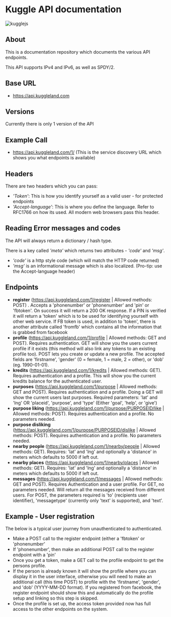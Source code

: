 # Kuggle API documentation
![kugglejs](https://cloud.githubusercontent.com/assets/83470/8816445/7bcd2826-306a-11e5-96e2-59728b2845ba.png)

## About
This is a documentation repository which documents the various API endpoints. 

This API supports IPv4 and IPv6, as well as SPDY/2.

## Base URL
* https://api.kuggleland.com

## Versions
Currently there is only 1 version of the API

## Example Call

* https://api.kuggleland.com/1/ (This is the service discovery URL which shows you what endpoints is available)

## Headers
There are two headers which you can pass:
* *'Token'*: This is how you identify yourself as a valid user - for protected endpoints
* *'Accept-language'*: This is where you define the language. Refer to RFC1766 on how its used. All modern web browsers pass this header.


## Reading Error messages and codes
The API will always return a dictionary / hash type. 

There is a key called *'meta'* which returns two attributes - *'code'* and *'msg'*.

* *'code'* is a http style code (which will match the HTTP code returned)
* *'msg'* is an informational message which is also localized. (Pro-tip: use the Accept-language header)

## Endpoints

* **register** (https://api.kuggleland.com/1/register | Allowed methods: POST) . Accepts a 'phonenumber' or 'phonenumber' and 'pin' or 'fbtoken'. On success it will return a 200 OK response. If a PIN is verified it will return a 'token' which is to be used for identifying yourself with other web service. If FB token is used, in addition to 'token', there is another attribute called 'fromfb' which contains all the information that is grabbed from facebook
* **profile** (https://api.kuggleland.com/1/profile | Allowed methods: GET and POST). Requires authentication. GET will show you the users current profile if it exists (this method will also link any tokens to an existing profile too). POST lets you create or update a new profile. The accepted fields are 'firstname', 'gender' (0 = female, 1 = male, 2 = other), or 'dob' (eg. 1990-01-01).
* **kredits** (https://api.kuggleland.com/1/kredits | Allowed methods: GET). Requires authentication and a profile. This will show you the current kredits balance for the authenticated user.
* **purposes** (https://api.kuggleland.com/1/purpose | Allowed methods: GET and POST). Requires authentication and a profile. Doing a GET will show the current users last purposes. Required parameters: 'lat' and 'lng' OR 'placeid', 'purpose', and 'type' (Either 'goal', 'help', or 'give')
* **purpose liking** (https://api.kuggleland.com/1/purpose/PURPOSEID/like | Allowed methods: POST). Requires authentication and a profile. No parameters needed.
* **purpose disliking** (https://api.kuggleland.com/1/purpose/PURPOSEID/dislike | Allowed methods: POST). Requires authentication and a profile. No parameters needed.
* **nearby people** (https://api.kuggleland.com/1/nearby/people | Allowed methods: GET). Requires: 'lat' and 'lng' and optionally a 'distance' in meters which defaults to 5000 if left out.
* **nearby places** (https://api.kuggleland.com/1/nearby/places | Allowed methods: GET). Requires: 'lat' and 'lng' and optionally a 'distance' in meters which defaults to 5000 if left out.
* **messages** (https://api.kuggleland.com/1/messages | Allowed methods: GET and POST). Requires Authentication and a user profile. For GET, no parameters needed. Will return all the messages received from different users. For POST, the parameters required is 'to' (recipients user identifier), 'messagetype' (currently only 'text' is supported), and 'text'.

## Example - User registration
The below is a typical user journey from unauthenticated to authenticated.

* Make a POST call to the register endpoint (either a 'fbtoken' or 'phonenumber'
* If 'phonenumber', then make an additional  POST call to the register endpoint with a 'pin'
* Once you get a token, make a GET call to the profile endpoint to get the persons profile.
* If the person is already known it will show the profile where you can display it in the user interface, otherwise you will need to make an additional call (this time POST) to profile with the 'firstname', 'gender', and 'dob' (YYYY-MM-DD format). If you registered from facebook, the register endpoint should show this and automatically do the profile setup and linking so this step is skipped.
* Once the profile is set up, the access token provided now has full access to the other endpoints on the system. 
